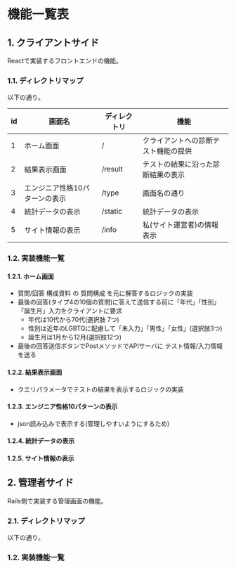 # 機能一覧表

## 1. クライアントサイド
Reactで実装するフロントエンドの機能。

### 1.1. ディレクトリマップ
以下の通り。

| id | 画面名 | ディレクトリ | 機能 |
| --- | --- | --- | --- |
| 1 | ホーム画面 | / | クライアントへの診断テスト機能の提供 |
| 2 | 結果表示画面 | /result | テストの結果に沿った診断結果の表示 |
| 3 | エンジニア性格10パターンの表示 | /type | 画面名の通り |
| 4 | 統計データの表示 | /static | 統計データの表示 |
| 5 | サイト情報の表示 | /info | 私(サイト運営者)の情報表示 |


### 1.2. 実装機能一覧
#### 1.2.1. ホーム画面
* 質問/回答 構成資料 の 質問構成 を元に解答するロジックの実装	
* 最後の回答(タイプ4の10個の質問)に答えて送信する前に「年代」「性別」「誕生月」入力をクライアントに要求	
    * 年代は10代から70代(選択肢 7つ)
    * 性別は近年のLGBTQに配慮して「未入力」「男性」「女性」(選択肢3つ)
    * 誕生月は1月から12月(選択肢12つ)
* 最後の回答送信ボタンでPostメソッドでAPIサーバに テスト情報/入力情報 を送る	

#### 1.2.2. 結果表示画面
* クエリパラメータでテストの結果を表示するロジックの実装

#### 1.2.3. エンジニア性格10パターンの表示
* json読み込みで表示する(管理しやすいようにするため)

#### 1.2.4. 統計データの表示

#### 1.2.5. サイト情報の表示

## 2. 管理者サイド
Rails側で実装する管理画面の機能。

### 2.1. ディレクトリマップ
以下の通り。

### 1.2. 実装機能一覧

